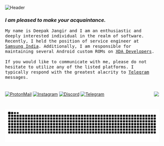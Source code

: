 ![Header](https://lookimg.com/images/2022/10/23/QkgSM3.png)


### _I am pleased to make your acquaintance._

<p>
  <samp>
    My name is Deepak Jangir and I am an enthusiastic and deeply interested individual in the realm of software. Recently, I held the position of service engineer at
    <a href="https://www.samsung.com/in/support/service-center/">Samsung India</a>. Additionally, I am responsible for maintaining several Android custom ROMs on
    <a href="https://forum.xda-developers.com/m/Deepak5310.6748013/">XDA Developers</a>.
    <br />
    <br />
    If you would like to communicate with me, please do not hesitate to utilize any of the listed platforms. I typically respond with the greatest alacrity to 
    <a href="https://telegram.me/Deepak5310"> Telegram </a> messages.
  </samp>
</p>

#

[![ProtonMail](https://img.shields.io/badge/ProtonMail-8B89CC.svg?logo=protonmail&logoColor=white)](mailto:deedev@protonmail.com)
[![Instagram](https://img.shields.io/badge/Instagram-%23E4405F.svg?logo=Instagram&logoColor=white)](https://instagram.com/mr.deep.z)
[![Discord](https://img.shields.io/badge/Discord-%235865F2.svg?logo=discord&logoColor=white)](https://discordapp.com/users/5310)
[![Telegram](https://img.shields.io/badge/Telegram-%231DA1F2.svg?logo=Telegram&logoColor=white)](https://t.me/Deepak5310)
<img align="right" src="https://komarev.com/ghpvc/?username=Deepak5310">

#

<picture>
  <source media="(prefers-color-scheme: dark)" srcset="https://raw.githubusercontent.com/Deepak5310/Deepak5310/output/github-snake-dark.svg">
  <source media="(prefers-color-scheme: light)" srcset="https://raw.githubusercontent.com/Deepak5310/Deepak5310/output/github-snake.svg">
  <img alt="snk" src="https://raw.githubusercontent.com/Deepak5310/Deepak5310/output/github-snake.svg">
</picture>
